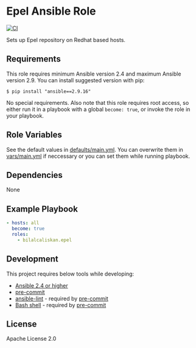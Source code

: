 # Epel Ansible Role

[![CI](https://github.com/bilalcaliskan/epel-ansible-role/workflows/CI/badge.svg?event=push)](https://github.com/bilalcaliskan/epel-ansible-role/actions?query=workflow%3ACI)

Sets up Epel repository on Redhat based hosts.

## Requirements

This role requires minimum Ansible version 2.4 and maximum Ansible version 2.9. You can install suggested version with pip:
```
$ pip install "ansible==2.9.16"
```

No special requirements. Also note that this role requires root access, so either run
it in a playbook with a global `become: true`, or invoke the role in your playbook.

## Role Variables
See the default values in [defaults/main.yml](defaults/main.yml). You can overwrite them in [vars/main.yml](vars/main.yml) if neccessary or you can set them while running playbook.

## Dependencies

None

## Example Playbook
```yaml
- hosts: all
  become: true
  roles:
    - bilalcaliskan.epel
```

## Development
This project requires below tools while developing:
- [Ansible 2.4 or higher](https://docs.ansible.com/ansible/latest/installation_guide/intro_installation.html)
- [pre-commit](https://pre-commit.com/)
- [ansible-lint](https://ansible-lint.readthedocs.io/en/latest/installing.html#using-pip-or-pipx) - required by [pre-commit](https://pre-commit.com/)
- [Bash shell](https://www.gnu.org/software/bash/) - required by [pre-commit](https://pre-commit.com/)

## License
Apache License 2.0